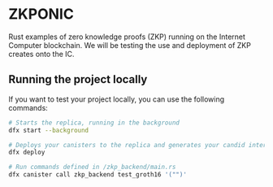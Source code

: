 # ZKPONIC
Rust examples of zero knowledge proofs (ZKP) running on the Internet Computer blockchain.
We will be testing the use and deployment of ZKP creates onto the IC.



## Running the project locally

If you want to test your project locally, you can use the following commands:

```bash
# Starts the replica, running in the background
dfx start --background

# Deploys your canisters to the replica and generates your candid interface
dfx deploy

# Run commands defined in /zkp_backend/main.rs
dfx canister call zkp_backend test_groth16 '("")'
```
